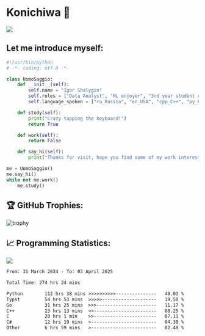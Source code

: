 # Konichiwa 👋
![](https://komarev.com/ghpvc/?username=IgorFandre&color=brightgreen)

## Let me introduce myself:
```py
#!/usr/bin/python
# -*- coding: utf-8 -*-

class UomoSaggio:
    def __init__(self):
        self.name = "Igor Shalygin"
        self.roles = ["Data Analyst", "ML enjoyer", "3rd year student of MIPT"]
        self.language_spoken = ["ru_Russia", "en_USA", "cpp_C++", "py_Python", "go_Golang"]

    def study(self):
        print("Crazy tapping the keyboard!")
        return True

    def work(self):
        return False

    def say_hi(self):
        print("Thanks for visit, hope you find some of my work interesting.")

me = UomoSaggio()
me.say_hi()
while not me.work()
    me.study()
```

## 🏆 GitHub Trophies:
![trophy](https://github-profile-trophy.vercel.app/?username=IgorFandre&title=MultiLanguage,Repositories,Commits,Experience,PullRequest,Reviews)

## 📈 Programming Statistics:

![](https://github-profile-summary-cards.vercel.app/api/cards/profile-details?username=IgorFandre&theme=solarized_dark)

<!--START_SECTION:waka-->

```txt
From: 31 March 2024 - To: 03 April 2025

Total Time: 274 hrs 24 mins

Python        112 hrs 38 mins >>>>>>>>>>---------------   40.03 %
Typst         54 hrs 53 mins  >>>>>--------------------   19.50 %
Go            31 hrs 25 mins  >>>----------------------   11.17 %
C++           23 hrs 13 mins  >>-----------------------   08.25 %
C             20 hrs 1 min    >>-----------------------   07.11 %
C#            12 hrs 19 mins  >------------------------   04.38 %
Other         6 hrs 59 mins   >------------------------   02.48 %
```

<!--END_SECTION:waka-->
